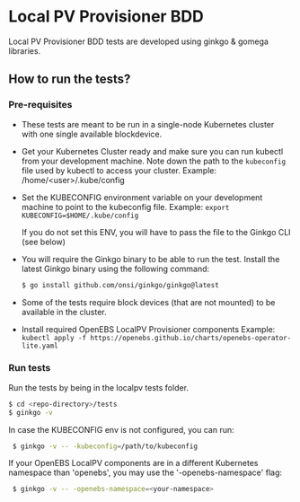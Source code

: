 # Local PV Provisioner BDD

Local PV Provisioner BDD tests are developed using ginkgo & gomega libraries.

## How to run the tests?

### Pre-requisites

- These tests are meant to be run in a single-node Kubernetes
  cluster with one single available blockdevice.

- Get your Kubernetes Cluster ready and make sure you can run 
  kubectl from your development machine. 
  Note down the path to the `kubeconfig` file used by kubectl 
  to access your cluster.  Example: /home/\<user\>/.kube/config

- Set the KUBECONFIG environment variable on your 
  development machine to point to the kubeconfig file. 
  Example: `export KUBECONFIG=$HOME/.kube/config`

  If you do not set this ENV, you will have to pass the file 
  to the Ginkgo CLI (see below)

- You will require the Ginkgo binary to be able to run the test.
  Install the latest Ginkgo binary using the following command:
  ```bash
  $ go install github.com/onsi/ginkgo/ginkgo@latest
  ```

- Some of the tests require block devices (that are not mounted)
  to be available in the cluster.

- Install required OpenEBS LocalPV Provisioner components
  Example: `kubectl apply -f https://openebs.github.io/charts/openebs-operator-lite.yaml`

### Run tests

Run the tests by being in the localpv tests folder. 
  ```bash
  $ cd <repo-directory>/tests
  $ ginkgo -v
 ```
  In case the KUBECONFIG env is not configured, you can run:
 ```bash
  $ ginkgo -v -- -kubeconfig=/path/to/kubeconfig
 ```

  If your OpenEBS LocalPV components are in a different Kubernetes namespace than 'openebs', you may use the '-openebs-namespace' flag:
 ```bash
  $ ginkgo -v -- -openebs-namespace=<your-namespace>
 ```